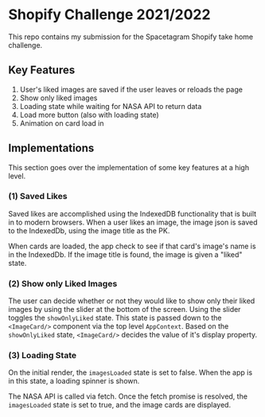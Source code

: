 # Shopify Challenge 2021/2022

This repo contains my submission for the Spacetagram Shopify take home challenge. 

## Key Features

1. User's liked images are saved if the user leaves or reloads the page
2. Show only liked images
3. Loading state while waiting for NASA API to return data
4. Load more button (also with loading state)
5. Animation on card load in

## Implementations

This section goes over the implementation of some key features at a high level.

### (1) Saved Likes

Saved likes are accomplished using the IndexedDB functionality that is built in to modern browsers. When a user likes an image, the image json is saved to the IndexedDb, using the image title as the PK.

When cards are loaded, the app check to see if that card's image's name is in the IndexedDb. If the image title is found, the image is given a "liked" state.

### (2) Show only Liked Images

The user can decide whether or not they would like to show only their liked images by using the slider at the bottom of the screen. Using the slider toggles the ```showOnlyLiked``` state. This state is passed down to the ```<ImageCard/>``` component via the top level ```AppContext```. Based on the ```showOnlyLiked``` state, ```<ImageCard/>``` decides the value of it's display property. 

### (3) Loading State 

On the initial render, the ```imagesLoaded``` state is set to false. When the app is in this state, a loading spinner is shown. 

The NASA API is called via fetch. Once the fetch promise is resolved, the ```imagesLoaded``` state is set to true, and the image cards are displayed. 